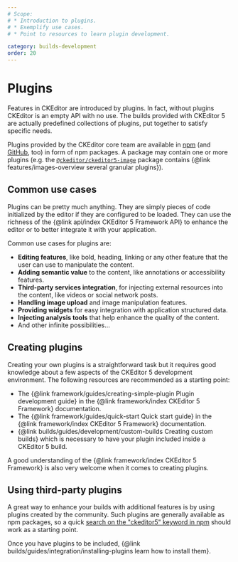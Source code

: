 ```yaml
---
# Scope:
# * Introduction to plugins.
# * Exemplify use cases.
# * Point to resources to learn plugin development.

category: builds-development
order: 20
---
```


# Plugins

Features in CKEditor are introduced by plugins. In fact, without plugins CKEditor is an empty API with no use. The builds provided with CKEditor 5 are actually predefined collections of plugins, put together to satisfy specific needs.

Plugins provided by the CKEditor core team are available in [npm](https://www.npmjs.com/search?q=ckeditor5) (and [GitHub](https://github.com/ckeditor?utf8=%E2%9C%93&q=ckeditor5&type=&language=), too) in form of npm packages. A package may contain one or more plugins (e.g. the [`@ckeditor/ckeditor5-image`](https://www.npmjs.com/package/@ckeditor/ckeditor5-image) package contains {@link features/images-overview several granular plugins}).

## Common use cases

Plugins can be pretty much anything. They are simply pieces of code initialized by the editor if they are configured to be loaded. They can use the richness of the {@link api/index CKEditor 5 Framework API} to enhance the editor or to better integrate it with your application.

Common use cases for plugins are:

* **Editing features**, like bold, heading, linking or any other feature that the user can use to manipulate the content.
* **Adding semantic value** to the content, like annotations or accessibility features.
* **Third-party services integration**, for injecting external resources into the content, like videos or social network posts.
* **Handling image upload** and image manipulation features.
* **Providing widgets** for easy integration with application structured data.
* **Injecting analysis tools** that help enhance the quality of the content.
* And other infinite possibilities...

## Creating plugins

Creating your own plugins is a straightforward task but it requires good knowledge about a few aspects of the CKEditor 5 development environment. The following resources are recommended as a starting point:


* The {@link framework/guides/creating-simple-plugin Plugin development guide} in the {@link framework/index CKEditor 5 Framework} documentation.
* The {@link framework/guides/quick-start Quick start guide} in the {@link framework/index CKEditor 5 Framework} documentation.
* {@link builds/guides/development/custom-builds Creating custom builds} which is necessary to have your plugin included inside a CKEditor 5 build.

A good understanding of the {@link framework/index CKEditor 5 Framework} is also very welcome when it comes to creating plugins.

## Using third-party plugins

A great way to enhance your builds with additional features is by using plugins created by the community. Such plugins are generally available as npm packages, so a quick [search on the "ckeditor5" keyword in npm](https://www.npmjs.com/search?q=ckeditor5) should work as a starting point.

Once you have plugins to be included, {@link builds/guides/integration/installing-plugins learn how to install them}.
